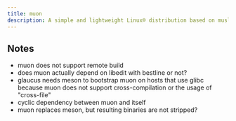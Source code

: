 ```yaml
---
title: muon
description: A simple and lightweight Linux® distribution based on musl libc and toybox
---
```


## Notes
- muon does not support remote build
- does muon actually depend on libedit with bestline or not?
- glaucus needs meson to bootstrap muon on hosts that use glibc because muon does not support cross-compilation or the usage of "cross-file"
- cyclic dependency between muon and itself
- muon replaces meson, but resulting binaries are not stripped?
